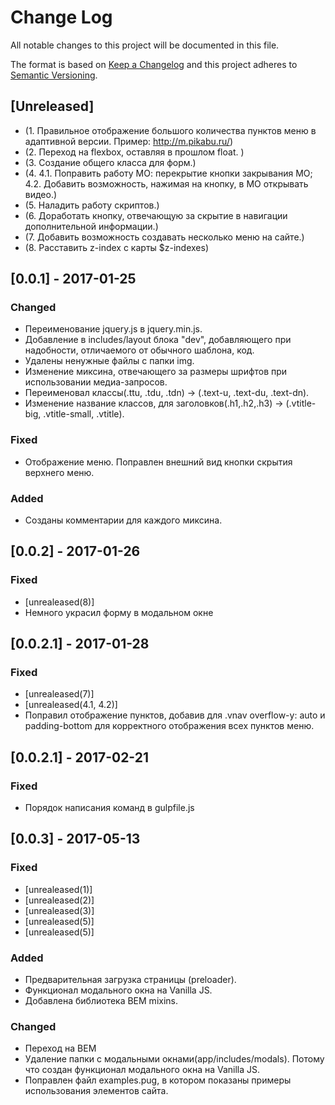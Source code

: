 # Change Log
All notable changes to this project will be documented in this file.

The format is based on [Keep a Changelog](http://keepachangelog.com/)
and this project adheres to [Semantic Versioning](http://semver.org/).
<!--- 
### Changed
### Added
### Fixed
Year-month-date
-->
## [Unreleased]
- (1. Правильное отображение большого количества пунктов меню в адаптивной версии. Пример: http://m.pikabu.ru/)
- (2. Переход на flexbox, оставляя в прошлом float. )
- (3. Создание общего класса для форм.)
- (4. 4.1. Поправить работу МО: перекрытие кнопки закрывания МО; 4.2. Добавить возможность, нажимая на кнопку, в МО открывать видео.)
- (5. Наладить работу скриптов.)
- (6. Доработать кнопку, отвечающую за скрытие в навигации дополнительной информации.)
- (7. Добавить возможность создавать несколько меню на сайте.)
- (8. Расставить z-index с карты $z-indexes)

## [0.0.1] - 2017-01-25
### Changed
-	Переименование jquery.js в jquery.min.js.
- Добавление в includes/layout блока "dev", добавляющего при надобности, отличаемого от обычного шаблона, код.
- Удалены ненужные файлы с папки img.
- Изменение миксина, отвечающего за размеры шрифтов при использовании медиа-запросов.
- Переименовал классы(.ttu, .tdu, .tdn) -> (.text-u, .text-du, .text-dn).
- Изменение название классов, для заголовков(.h1,.h2,.h3) -> (.vtitle-big, .vtitle-small, .vtitle).

### Fixed
- Отображение меню. Поправлен внешний вид кнопки скрытия верхнего меню.

### Added
- Созданы комментарии для каждого миксина.

## [0.0.2] - 2017-01-26
### Fixed
- [unrealeased(8)]
- Немного украсил форму в модальном окне

## [0.0.2.1] - 2017-01-28
### Fixed
- [unrealeased(7)]
- [unrealeased(4.1, 4.2)]
- Поправил отображение пунктов, добавив для .vnav overflow-y: auto и padding-bottom для корректного отображения всех пунктов меню.

## [0.0.2.1] - 2017-02-21
### Fixed
- Порядок написания команд в gulpfile.js

## [0.0.3] - 2017-05-13
### Fixed
- [unrealeased(1)]
- [unrealeased(2)]
- [unrealeased(3)]
- [unrealeased(5)]
- [unrealeased(5)]

### Added
- Предварительная загрузка страницы (preloader).
- Функционал модального окна на Vanilla JS.
- Добавлена библиотека BEM mixins.

### Changed
- Переход на BEM
- Удаление папки с модальными окнами(app/includes/modals). Потому что создан функционал модального окна на Vanilla JS.
- Поправлен файл examples.pug, в котором показаны примеры использования элементов сайта.